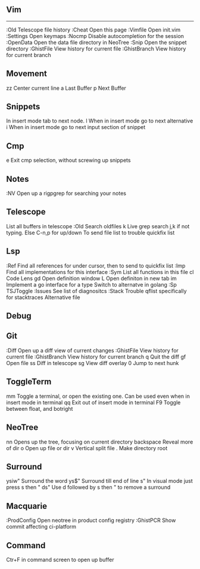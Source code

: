 Vim
--------------------------------------------------------------------------------------
**************************************************************************************

:Old                Telescope file history
:Cheat              Open this page
:Vimfile            Open init.vim
:Settings           Open keymaps
:Nocmp              Disable autocompletion for the session
:OpenData           Open the data file directory in NeoTree
:Snip               Open the snippet directory
:GhistFile          View history for current file
:GhistBranch        View history for current branch

Movement
--------------------------------------------------------------------------------------
zz                  Center current line
<Ctr> a             Last Buffer
<Ctr> p             Next Buffer

Snippets
--------------------------------------------------------------------------------------
<Tab>               In insert mode tab to next node.
<Ctr>l              When in insert mode go to next alternative
<Ctr>i              When in insert mode go to next input section of snippet

Cmp
--------------------------------------------------------------------------------------
<Ctr>e              Exit cmp selection, without screwing up snippets

Notes
--------------------------------------------------------------------------------------
:NV                 Open up a rigpgrep for searching your notes

Telescope
--------------------------------------------------------------------------------------
<C-k>               List all buffers in telescope
:Old                Search oldfiles
<Space>k            Live grep search
                    j,k if not typing. Else C-n,p for up/down
<C-t>               To send file list to trouble quickfix list

Lsp
--------------------------------------------------------------------------------------
:Ref                Find all references for under cursor, then <C-t> to send to quickfix list
:Imp                Find all implementations for this interface
:Sym                List all functions in this file
<space>cl           Code Lens
<space>gd           Open definition window
<C-w>L              Open definiton in new tab
<space>im           Implement a go interface for a type 
<C-a>               Switch to alternatve in golang
:Sp                 TSJToggle
:Issues             See list of diagnositcs
:Stack              Trouble qflist specifically for stacktraces
<Ctrl-a>            Alternative file

Debug
--------------------------------------------------------------------------------------

Git
--------------------------------------------------------------------------------------
:Diff               Open up a diff view of current changes
:GhistFile          View history for current file
:GhistBranch        View history for current branch
<leader>q           Quit the diff
gf                  Open file
<leader>ss          Diff in telescope
<leader>sg          View diff overlay
0                   Jump to next hunk

ToggleTerm
--------------------------------------------------------------------------------------
<leader>mm          Toggle a terminal, or open the existing one. Can be used even when in insert mode in terminal
<leader>qq          Exit out of insert mode in terminal
F9                  Toggle between float, and botright

NeoTree
--------------------------------------------------------------------------------------
<leader>nn          Opens up the tree, focusing on current directory
backspace           Reveal more of dir
o                   Open up file or dir
v                   Vertical split file
.                   Make directory root

Surround
--------------------------------------------------------------------------------------
ysiw"               Surround the word
ys$"                Surround till end of line
s"                  In visual mode just press s then "
ds"                 Use d followed by s then " to remove a surround

Macquarie
--------------------------------------------------------------------------------------

:ProdConfig         Open neotree in product config registry
:GhistPCR           Show commit affecting ci-platform

Command
--------------------------------------------------------------------------------------

Ctr+F               in command screen to open up buffer

